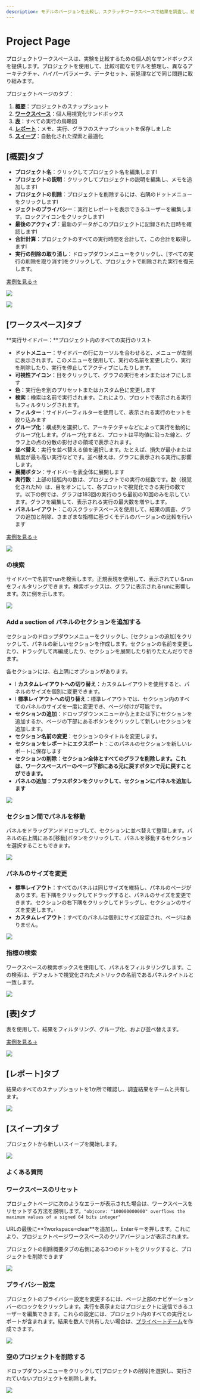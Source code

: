 ```yaml
---
description: モデルのバージョンを比較し、スクラッチワークスペースで結果を調査し、結果をレポートにエクスポートしてメモと視覚化を保存します
---
```


# Project Page

プロジェクトワークスペースは、実験を比較するための個人的なサンドボックスを提供します。プロジェクトを使用して、比較可能なモデルを整理し、異なるアーキテクチャ、ハイパーパラメータ、データセット、前処理などで同じ問題に取り組みます。

プロジェクトページのタブ：

1.  [**概要**](https://app.gitbook.com/@weights-and-biases/s/docs/~/drafts/-MN_4xmW6jcYndpU_n9G/v/japanese/app/pages/project-page#overview-tab)：プロジェクトのスナップショット
2.  [**ワークスペース**](https://app.gitbook.com/@weights-and-biases/s/docs/~/drafts/-MN_4xmW6jcYndpU_n9G/v/japanese/app/pages/project-page#workspace-tab)：個人用視覚化サンドボックス
3.  [**表**](https://app.gitbook.com/@weights-and-biases/s/docs/~/drafts/-MN_4xmW6jcYndpU_n9G/v/japanese/app/pages/project-page#table-tab)：すべての実行の鳥瞰図
4.  [**レポート**](https://app.gitbook.com/@weights-and-biases/s/docs/~/drafts/-MN_4xmW6jcYndpU_n9G/v/japanese/app/pages/project-page#reports-tab)：メモ、実行、グラフのスナップショットを保存しました
5.  [**スイープ**](https://app.gitbook.com/@weights-and-biases/s/docs/~/drafts/-MN_4xmW6jcYndpU_n9G/v/japanese/app/pages/project-page#sweeps-tab)：自動化された探索と最適化

## **\[概要\]タブ**

* **プロジェクト名**：クリックしてプロジェクト名を編集しますl  
* **プロジェクトの説明**：クリックしてプロジェクトの説明を編集し、メモを追加しますl  
* **プロジェクトの削除**：プロジェクトを削除するには、右隅のドットメニューをクリックしますl   
* **ジェクトのプライバシー**：実行とレポートを表示できるユーザーを編集します。ロックアイコンをクリックしますl  
* **最後のアクティブ**：最新のデータがこのプロジェクトに記録された日時を確認しますl   
* **合計計算**：プロジェクトのすべての実行時間を合計して、この合計を取得しますl   
* **実行の削除の取り消し**：ドロップダウンメニューをクリックし、\[すべての実行の削除を取り消す\]をクリックして、プロジェクトで削除された実行を復元します。

[実例を見る→](https://app.wandb.ai/example-team/sweep-demo/overview)

![](../../.gitbook/assets/image%20%2829%29.png)

![](../../.gitbook/assets/undelete.png)

## \[ワークスペース\]タブ

 **実行サイドバー：**プロジェクト内のすべての実行のリスト

* **ドットメニュー**：サイドバーの行にカーソルを合わせると、メニューが左側に表示されます。このメニューを使用して、実行の名前を変更したり、実行を削除したり、実行を停止してアクティブにしたりします。
*  **可視性アイコン**：目をクリックして、グラフの実行をオンまたはオフにします
*  **色**：実行色を別のプリセットまたはカスタム色に変更します
*  **検索**：検索は名前で実行されます。これにより、プロットで表示される実行もフィルタリングされます。
* **フィルター**：サイドバーフィルターを使用して、表示される実行のセットを絞り込みます
* **グループ化**：構成列を選択して、アーキテクチャなどによって実行を動的にグループ化します。グループ化すると、プロットは平均値に沿った線と、グラフ上の点の分散の影付きの領域で表示されます。
* **並べ替え**：実行を並べ替える値を選択します。たとえば、損失が最小または精度が最も高い実行などです。並べ替えは、グラフに表示される実行に影響します。
* **展開ボタン**：サイドバーを表全体に展開します
* **実行数**：上部の括弧内の数は、プロジェクトでの実行の総数です。数（視覚化されたN）は、目をオンにして、各プロットで視覚化できる実行の数です。以下の例では、グラフは183回の実行のうち最初の10回のみを示しています。グラフを編集して、表示される実行の最大数を増やします。
* **パネルレイアウト**：このスクラッチスペースを使用して、結果の調査、グラフの追加と削除、さまざまな指標に基づくモデルのバージョンの比較を行います

 [実例を見る→](https://wandb.ai/example-team/sweep-demo)

![](../../.gitbook/assets/image%20%2832%29.png)

### の検索

サイドバーで名前でrunを検索します。正規表現を使用して、表示されているrunをフィルタリングできます。検索ボックスは、グラフに表示されるrunに影響します。次に例を示します。

![](../../.gitbook/assets/2020-02-21-13.51.26.gif)

### Add a section of パネルのセクションを追加する

セクションのドロップダウンメニューをクリックし、\[セクションの追加\]をクリックして、パネルの新しいセクションを作成します。セクションの名前を変更したり、ドラッグして再編成したり、セクションを展開したり折りたたんだりできます。

各セクションには、右上隅にオプションがあります。

* l  **カスタムレイアウトへの切り替え**：カスタムレイアウトを使用すると、パネルのサイズを個別に変更できます。
* l  **標準レイアウトへの切り替え**：標準レイアウトでは、セクション内のすべてのパネルのサイズを一度に変更でき、ページ付けが可能です。
* **セクションの追加**：ドロップダウンメニューから上または下にセクションを追加するか、ページの下部にあるボタンをクリックして新しいセクションを追加します。
* **セクション名前の変更**：セクションのタイトルを変更します。
* **セクションをレポートにエクスポート**：このパネルのセクションを新しいレポートに保存します
* **セクションの削除：セクション全体とすべてのグラフを削除します。これは、ワークスペースバーのページ下部にある元に戻すボタンで元に戻すことができます。**
* **パネルの追加：プラスボタンをクリックして、セクションにパネルを追加します**

![](../../.gitbook/assets/add-section.gif)

### セクション間でパネルを移動

パネルをドラッグアンドドロップして、セクションに並べ替えて整理します。パネルの右上隅にある\[移動\]ボタンをクリックして、パネルを移動するセクションを選択することもできます。

![](../../.gitbook/assets/move-panel.gif)

### パネルのサイズを変更

*   **標準レイアウト**：すべてのパネルは同じサイズを維持し、パネルのページがあります。右下隅をクリックしてドラッグすると、パネルのサイズを変更できます。セクションの右下隅をクリックしてドラッグし、セクションのサイズを変更します。·      
* **カスタムレイアウト**：すべてのパネルは個別にサイズ設定され、ページはありません。 

![](../../.gitbook/assets/resize-panel.gif)

### 指標の検索

ワークスペースの検索ボックスを使用して、パネルをフィルタリングします。この検索は、デフォルトで視覚化されたメトリックの名前であるパネルタイトルと一致します。

![](../../.gitbook/assets/search-in-the-workspace.png)

## \[表\]タブ

表を使用して、結果をフィルタリング、グループ化、および並べ替えます。

[実例を見る→](https://wandb.ai/example-team/sweep-demo/table?workspace=user-carey)

![](../../.gitbook/assets/image%20%2886%29.png)

## \[レポート\]タブ

結果のすべてのスナップショットを1か所で確認し、調査結果をチームと共有します。

![](../../.gitbook/assets/reports-tab.png)

##  \[スイープ\]タブ

プロジェクトから新しいスイープを開始します。

![](../../.gitbook/assets/sweeps-tab.png)

### よくある質問

### ワークスペースのリセット

プロジェクトページに次のようなエラーが表示された場合は、ワークスペースをリセットする方法を説明します。`"objconv: "100000000000" overflows the maximum values of a signed 64 bits integer"`

URLの最後に**?workspace=clear**を追加し、Enterキーを押します。これにより、プロジェクトページワークスペースのクリアバージョンが表示されます。

プロジェクトの削除概要タブの右側にある3つのドットをクリックすると、プロジェクトを削除できます

![](../../.gitbook/assets/howto-delete-project.gif)

### プライバシー設定

プロジェクトのプライバシー設定を変更するには、ページ上部のナビゲーションバーのロックをクリックします。実行を表示またはプロジェクトに送信できるユーザーを編集できます。これらの設定には、プロジェクト内のすべての実行とレポートが含まれます。結果を数人で共有したい場合は、[プライベートチーム](https://app.gitbook.com/@weights-and-biases/s/docs/~/drafts/-MN_4xmW6jcYndpU_n9G/v/japanese/app/features/teams)を作成できます。

![](../../.gitbook/assets/image%20%2879%29.png)

###  空のプロジェクトを削除する

ドロップダウンメニューをクリックして\[プロジェクトの削除\]を選択し、実行されていないプロジェクトを削除します。

![](../../.gitbook/assets/image%20%2866%29.png)

